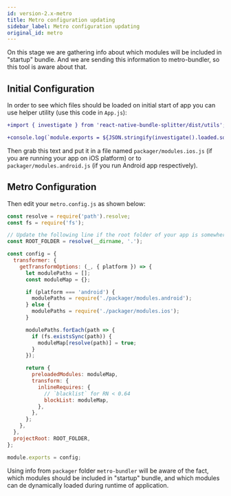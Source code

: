 ```yaml
---
id: version-2.x-metro
title: Metro configuration updating
sidebar_label: Metro configuration updating
original_id: metro
---
```


On this stage we are gathering info about which modules will be included in "startup" bundle. And we are sending this information to metro-bundler, so this tool is aware about that.

## Initial Configuration

In order to see which files should be loaded on initial start of app you can use helper utility (use this code in `App.js`):

```diff
+import { investigate } from 'react-native-bundle-splitter/dist/utils';

+console.log(`module.exports = ${JSON.stringify(investigate().loaded.sort())};`);
```

Then grab this text and put it in a file named `packager/modules.ios.js` (if you are running your app on iOS platform) or to `packager/modules.android.js` (if you run Android app respectively).

## Metro Configuration

Then edit your `metro.config.js` as shown below:

```js
const resolve = require('path').resolve;
const fs = require('fs');

// Update the following line if the root folder of your app is somewhere else.
const ROOT_FOLDER = resolve(__dirname, '.');

const config = {
  transformer: {
    getTransformOptions: (_, { platform }) => {
      let modulePaths = [];
      const moduleMap = {};

      if (platform === 'android') {
        modulePaths = require('./packager/modules.android');
      } else {
        modulePaths = require('./packager/modules.ios');
      }

      modulePaths.forEach(path => {
        if (fs.existsSync(path)) {
          moduleMap[resolve(path)] = true;
        }
      });

      return {
        preloadedModules: moduleMap,
        transform: {
          inlineRequires: {
            // `blacklist` for RN < 0.64
            blockList: moduleMap,
          },
        },
      };
    },
  },
  projectRoot: ROOT_FOLDER,
};

module.exports = config;
```

Using info from `packager` folder `metro-bundler` will be aware of the fact, which modules should be included in "startup" bundle, and which modules can de dynamically loaded during runtime of application.